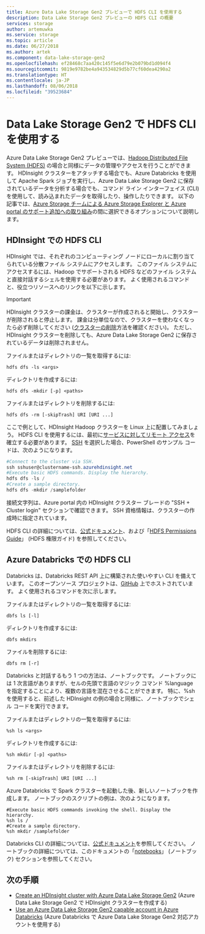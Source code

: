 ```yaml
---
title: Azure Data Lake Storage Gen2 プレビューで HDFS CLI を使用する
description: Data Lake Storage Gen2 プレビューの HDFS CLI の概要
services: storage
author: artemuwka
ms.service: storage
ms.topic: article
ms.date: 06/27/2018
ms.author: artek
ms.component: data-lake-storage-gen2
ms.openlocfilehash: ef28468c7aa420c145f5e6d79e2b079bd1d094f4
ms.sourcegitcommit: 9819e9782be4a943534829d5b77cf60dea4290a2
ms.translationtype: HT
ms.contentlocale: ja-JP
ms.lasthandoff: 08/06/2018
ms.locfileid: "39523684"
---
```

# <a name="using-the-hdfs-cli-with-data-lake-storage-gen2"></a>Data Lake Storage Gen2 で HDFS CLI を使用する

Azure Data Lake Storage Gen2 プレビューでは、[Hadoop Distributed File System (HDFS)](http://hadoop.apache.org/docs/current/hadoop-project-dist/hadoop-hdfs/HdfsDesign.html) の場合と同様にデータの管理やアクセスを行うことができます。 HDInsight クラスターをアタッチする場合でも、Azure Databricks を使用して Apache Spark ジョブを実行し、Azure Data Lake Storage Gen2 に保存されているデータを分析する場合でも、コマンド ライン インターフェイス (CLI) を使用して、読み込まれたデータを取得したり、操作したりできます。 以下の記事では、[Azure Storage チームによる Azure Storage Explorer と Azure portal のサポート追加への取り組み](https://azure.microsoft.com/roadmap/)の間に選択できるオプションについて説明します。

## <a name="hdfs-cli-with-hdinsight"></a>HDInsight での HDFS CLI

HDInsight では、それぞれのコンピューティング ノードにローカルに割り当てられている分散ファイル システムにアクセスします。 このファイル システムにアクセスするには、Hadoop でサポートされる HDFS などのファイル システムと直接対話するシェルを使用する必要があります。 よく使用されるコマンドと、役立つリソースへのリンクを以下に示します。

>[!IMPORTANT]
>HDInsight クラスターの課金は、クラスターが作成されると開始し、クラスターが削除されると停止します。 課金は分単位なので、クラスターを使わなくなったら必ず削除してください ([クラスターの削除](../../hdinsight/hdinsight-delete-cluster.md)方法を確認ください)。 ただし、HDInsight クラスターを削除しても、Azure Data Lake Storage Gen2 に保存されているデータは削除されません。

ファイルまたはディレクトリの一覧を取得するには:

    hdfs dfs -ls <args>
ディレクトリを作成するには:

    hdfs dfs -mkdir [-p] <paths>
ファイルまたはディレクトリを削除するには:

    hdfs dfs -rm [-skipTrash] URI [URI ...]


ここで例として、HDInsight Hadoop クラスターを Linux 上に配置してみましょう。 HDFS CLI を使用するには、最初に[サービスに対してリモート アクセス](https://docs.microsoft.com/en-us/azure/hdinsight/hdinsight-hadoop-linux-information#remote-access-to-services)を確立する必要があります。 [SSH](https://docs.microsoft.com/en-us/azure/hdinsight/hdinsight-hadoop-linux-use-ssh-unix) を選択した場合、PowerShell のサンプル コードは、次のようになります。
```PowerShell
#Connect to the cluster via SSH.
ssh sshuser@clustername-ssh.azurehdinsight.net
#Execute basic HDFS commands. Display the hierarchy.
hdfs dfs -ls /
#Create a sample directory.
hdfs dfs -mkdir /samplefolder
```

接続文字列は、Azure portal 内の HDInsight クラスター ブレードの "SSH + Cluster login" セクションで確認できます。 SSH 資格情報は、クラスターの作成時に指定されています。

HDFS CLI の詳細については、[公式ドキュメント](https://hadoop.apache.org/docs/r2.4.1/hadoop-project-dist/hadoop-common/FileSystemShell.html)、および「[HDFS Permissions Guide](https://hadoop.apache.org/docs/current/hadoop-project-dist/hadoop-hdfs/HdfsPermissionsGuide.html)」 (HDFS 権限ガイド) を参照してください。

## <a name="hdfs-cli-with-azure-databricks"></a>Azure Databricks での HDFS CLI

Databricks は、Databricks REST API 上に構築された使いやすい CLI を備えています。 このオープンソース プロジェクトは、[GitHub](https://github.com/databricks/databricks-cli) 上でホストされています。 よく使用されるコマンドを次に示します。

ファイルまたはディレクトリの一覧を取得するには:

    dbfs ls [-l]
ディレクトリを作成するには:

    dbfs mkdirs
ファイルを削除するには:

    dbfs rm [-r]

Databricks と対話するもう 1 つの方法は、ノートブックです。 ノートブックには 1 次言語がありますが、セルの先頭で言語のマジック コマンド %language を指定することにより、複数の言語を混在させることができます。 特に、%sh を使用すると、前述した HDInsight の例の場合と同様に、ノートブックでシェル コードを実行できます。

ファイルまたはディレクトリの一覧を取得するには:

    %sh ls <args>
ディレクトリを作成するには:

    %sh mkdir [-p] <paths>
ファイルまたはディレクトリを削除するには:

    %sh rm [-skipTrash] URI [URI ...]

Azure Databricks で Spark クラスターを起動した後、新しいノートブックを作成します。 ノートブックのスクリプトの例は、次のようになります。

    #Execute basic HDFS commands invoking the shell. Display the hierarchy.
    %sh ls /
    #Create a sample directory.
    %sh mkdir /samplefolder

Databricks CLI の詳細については、[公式ドキュメント](https://docs.azuredatabricks.net/user-guide/dev-tools/databricks-cli.html)を参照してください。 ノートブックの詳細については、このドキュメントの「[notebooks](https://docs.azuredatabricks.net/user-guide/notebooks/index.html)」 (ノートブック) セクションを参照してください。

## <a name="next-steps"></a>次の手順

- [Create an HDInsight cluster with Azure Data Lake Storage Gen2](./quickstart-create-connect-hdi-cluster.md) (Azure Data Lake Storage Gen2 で HDInsight クラスターを作成する)
- [Use an Azure Data Lake Storage Gen2 capable account in Azure Databricks](./quickstart-create-databricks-account.md) (Azure Databricks で Azure Data Lake Storage Gen2 対応アカウントを使用する) 